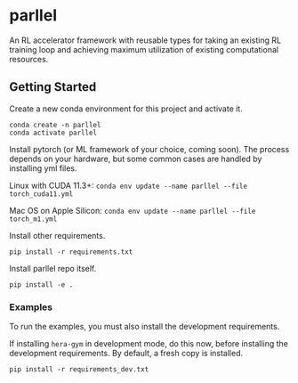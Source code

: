 # parllel

An RL accelerator framework with reusable types for taking an existing RL training loop and achieving maximum utilization of existing computational resources.

## Getting Started

Create a new conda environment for this project and activate it.

```
conda create -n parllel
conda activate parllel
```

Install pytorch (or ML framework of your choice, coming soon). The process depends on your hardware, but some common cases are handled by installing yml files.

Linux with CUDA 11.3+: `conda env update --name parllel --file torch_cuda11.yml`

Mac OS on Apple Silicon: `conda env update --name parllel --file torch_m1.yml`

Install other requirements.

```
pip install -r requirements.txt
```

Install parllel repo itself.

```
pip install -e .
```

### Examples

To run the examples, you must also install the development requirements.

If installing `hera-gym` in development mode, do this now, before installing the development requirements. By default, a fresh copy is installed.

```
pip install -r requirements_dev.txt
```
